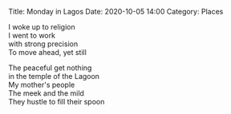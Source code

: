 Title: Monday in Lagos
Date: 2020-10-05 14:00
Category: Places

I woke up to religion  
I went to work  
with strong precision  
To move ahead, yet still

The peaceful get nothing  
in the temple of the Lagoon  
My mother's people  
The meek and the mild  
They hustle to fill their spoon
